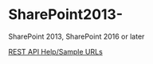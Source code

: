 # SharePoint2013-
SharePoint 2013, SharePoint 2016 or later

<a href="https://github.com/nitincomplete/SharePoint2013-/blob/master/REST-API">REST API Help/Sample URLs</a>
